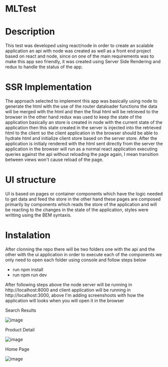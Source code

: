 # MLTest

# Description
This test was developed using react/node in order to create an scalable application an api with node was created as well as a front end project based on react and node, since on one of the main requirements was to make this app seo friendly, it was created using Server Side Rendering and redux to handle the status of the app.

# SSR Implementation
The approach selected to implement this app was basically using node to generate the html with the use of the router dataloader functions the data will be merged with the html and then the final html will be retrieved to the browser in the other hand redux was used to keep the state of the application basically an store is created in node with the current state of the application then this state created in the server is injected into the retrieved html to the client so the client application in the browser should be able to hydrate html and initialize client store based on the server store.
After the application is initialy rendered with the html sent directly from the server the application in the browser will run as a normal react application executing queries against the api without reloading the page again, I mean transition between views won't cause reload of the page.

# UI structure
UI is based on pages or container components which have the logic needed to get data and feed the store in the other hand these pages are composed primarily by components which reads the store of the application and will be reacting to the changes in the state of the application, styles were writting using the BEM syntaxis.

# Instalation
After clonning the repo there will be two folders one with the api and the other with the ui application in order to execute each of the components we only need to open each folder using console and follow steps below

- run npm install
- run npm run dev

After following steps above the node server will be running in http://localhost:8000 and client application will be running in http://localhost:3000, above I'm adding screenshoots with how the application will looks when you will open it in the browser

Search Results

![image](https://user-images.githubusercontent.com/18702110/136733344-4599a2f3-043e-4d7d-a3f3-ae053bb9d475.png)


Product Detail

![image](https://user-images.githubusercontent.com/18702110/136733399-53959a09-b4b8-4a71-87b0-fc0b33f95bf6.png)

Home Page

![image](https://user-images.githubusercontent.com/18702110/136733443-adcf6c6f-83b2-48a9-83c1-f16c08cfec1c.png)


